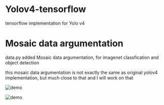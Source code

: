 # Yolov4-tensorflow
tensorflow implementation for Yolo v4

# Mosaic data argumentation
data.py added Mosaic data argumentation, for imagenet classfication and object detection

this mosaic data argumentation is not exactly the same as original yolov4 implementation, but much close to that and I will work on that

![demo](https://github.com/klauspa/Yolov4-tensorflow/raw/master/argumentation.jpg)

![demo](https://github.com/klauspa/Yolov4-tensorflow/raw/master/mosaic_argumentation.jpg)
